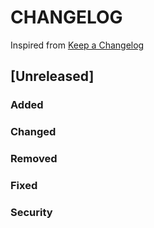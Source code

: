 # CHANGELOG

Inspired from [Keep a Changelog](https://keepachangelog.com/en/1.0.0/)

## [Unreleased]
### Added

### Changed

### Removed

### Fixed

### Security
